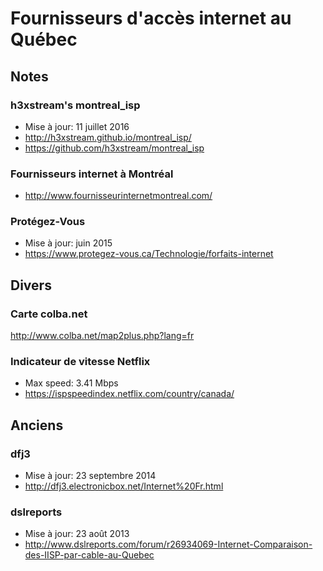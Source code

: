 # Fournisseurs d'accès internet au Québec

## Notes
### h3xstream's montreal_isp
* Mise à jour: 11 juillet 2016
* <http://h3xstream.github.io/montreal_isp/>
* <https://github.com/h3xstream/montreal_isp>

### Fournisseurs internet à Montréal
* <http://www.fournisseurinternetmontreal.com/>

### Protégez-Vous
* Mise à jour: juin 2015
* <https://www.protegez-vous.ca/Technologie/forfaits-internet>

## Divers
### Carte colba.net
<http://www.colba.net/map2plus.php?lang=fr>

### Indicateur de vitesse Netflix
* Max speed: 3.41 Mbps
* <https://ispspeedindex.netflix.com/country/canada/>

## Anciens
### dfj3
* Mise à jour: 23 septembre 2014
* <http://dfj3.electronicbox.net/Internet%20Fr.html>

### dslreports
* Mise à jour: 23 août 2013
* <http://www.dslreports.com/forum/r26934069-Internet-Comparaison-des-IISP-par-cable-au-Quebec>

